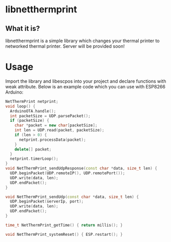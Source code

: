 # libnetthermprint

## What it is?
libnetthermprint is a simple library which changes your thermal printer to networked thermal printer. Server will be provided soon!

# Usage
Import the library and libescpos into your project and declare functions with weak attribute.
Below is an example code which you can use with ESP8266 Arduino:
```c++
NetThermPrint netprint;
void loop() {
  ArduinoOTA.handle();
  int packetSize = UDP.parsePacket();
  if (packetSize) {
    char *packet = new char[packetSize];
    int len = UDP.read(packet, packetSize);
    if (len > 0) {
      netprint.processData(packet);
    }
    delete[] packet;
  }
  netprint.timerLoop();
}
void NetThermPrint_sendUdpResponse(const char *data, size_t len) {
  UDP.beginPacket(UDP.remoteIP(), UDP.remotePort());
  UDP.write(data, len);
  UDP.endPacket();
}

void NetThermPrint_sendUdp(const char *data, size_t len) {
  UDP.beginPacket(serverIp, port);
  UDP.write(data, len);
  UDP.endPacket();
}

time_t NetThermPrint_getTime() { return millis(); }

void NetThermPrint_systemReset() { ESP.restart(); }
```